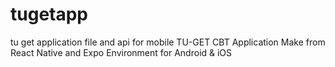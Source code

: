 # tugetapp
tu get application file and api for mobile TU-GET CBT Application
Make from React Native and Expo Environment for Android & iOS
